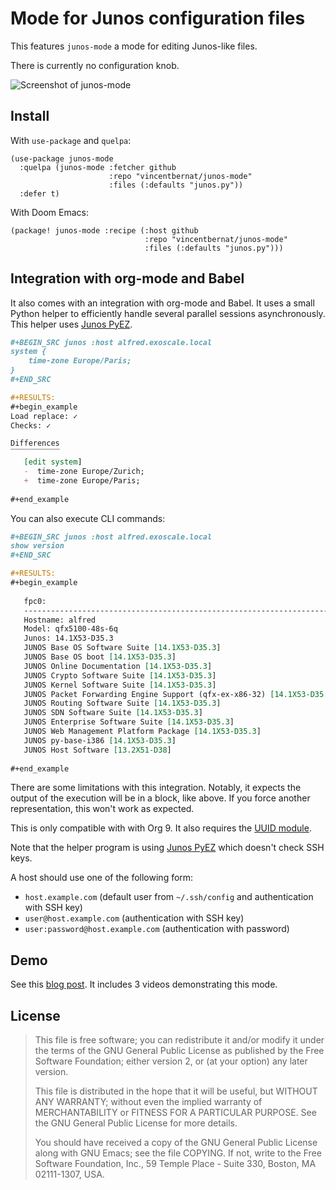 # Mode for Junos configuration files

This features `junos-mode` a mode for editing Junos-like files.

There is currently no configuration knob.

![Screenshot of junos-mode](screenshot.jpg)

## Install

With `use-package` and `quelpa`:

``` emacs-lisp
(use-package junos-mode
  :quelpa (junos-mode :fetcher github
                      :repo "vincentbernat/junos-mode"
                      :files (:defaults "junos.py"))
  :defer t)
```

With Doom Emacs:

``` emacs-lisp
(package! junos-mode :recipe (:host github
                              :repo "vincentbernat/junos-mode"
                              :files (:defaults "junos.py")))
```

## Integration with org-mode and Babel

It also comes with an integration with org-mode and Babel. It uses a
small Python helper to efficiently handle several parallel sessions
asynchronously. This helper
uses [Junos PyEZ](https://github.com/Juniper/py-junos-eznc).

``` org
#+BEGIN_SRC junos :host alfred.exoscale.local
system {
    time-zone Europe/Paris;
}
#+END_SRC

#+RESULTS:
#+begin_example
Load replace: ✓
Checks: ✓

Differences
‾‾‾‾‾‾‾‾‾‾‾
   [edit system]
   -  time-zone Europe/Zurich;
   +  time-zone Europe/Paris;
   
#+end_example
```

    
You can also execute CLI commands:

``` org
#+BEGIN_SRC junos :host alfred.exoscale.local
show version
#+END_SRC

#+RESULTS:
#+begin_example
   
   fpc0:
   --------------------------------------------------------------------------
   Hostname: alfred
   Model: qfx5100-48s-6q
   Junos: 14.1X53-D35.3
   JUNOS Base OS Software Suite [14.1X53-D35.3]
   JUNOS Base OS boot [14.1X53-D35.3]
   JUNOS Online Documentation [14.1X53-D35.3]
   JUNOS Crypto Software Suite [14.1X53-D35.3]
   JUNOS Kernel Software Suite [14.1X53-D35.3]
   JUNOS Packet Forwarding Engine Support (qfx-ex-x86-32) [14.1X53-D35.3]
   JUNOS Routing Software Suite [14.1X53-D35.3]
   JUNOS SDN Software Suite [14.1X53-D35.3]
   JUNOS Enterprise Software Suite [14.1X53-D35.3]
   JUNOS Web Management Platform Package [14.1X53-D35.3]
   JUNOS py-base-i386 [14.1X53-D35.3]
   JUNOS Host Software [13.2X51-D38]
   
#+end_example
```

There are some limitations with this integration. Notably, it expects
the output of the execution will be in a block, like above. If you
force another representation, this won't work as expected.

This is only compatible with with Org 9. It also requires
the [UUID module](https://github.com/nicferrier/emacs-uuid).

Note that the helper program is
using [Junos PyEZ](http://junos-pyez.readthedocs.io/) which doesn't
check SSH keys.

A host should use one of the following form:

 - `host.example.com` (default user from `~/.ssh/config` and
   authentication with SSH key)
 - `user@host.example.com` (authentication with SSH key)
 - `user:password@host.example.com` (authentication with password)

## Demo

See this [blog post](https://vincent.bernat.ch/en/blog/2017-netops-org-mode). It
includes 3 videos demonstrating this mode.

## License

> This file is free software; you can redistribute it and/or modify
> it under the terms of the GNU General Public License as published by
> the Free Software Foundation; either version 2, or (at your option)
> any later version.
>
> This file is distributed in the hope that it will be useful,
> but WITHOUT ANY WARRANTY; without even the implied warranty of
> MERCHANTABILITY or FITNESS FOR A PARTICULAR PURPOSE.  See the
> GNU General Public License for more details.
>
> You should have received a copy of the GNU General Public License
> along with GNU Emacs; see the file COPYING.  If not, write to
> the Free Software Foundation, Inc., 59 Temple Place - Suite 330,
> Boston, MA 02111-1307, USA.
